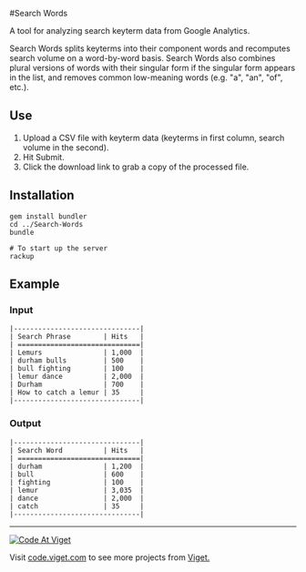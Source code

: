 #Search Words

A tool for analyzing search keyterm data from Google Analytics.

Search Words splits keyterms into their component words and recomputes search volume on a word-by-word basis. Search Words also combines plural versions of words with their singular form if the singular form appears in the list, and removes common low-meaning words (e.g. "a", "an", "of", etc.).

## Use
1. Upload a CSV file with keyterm data (keyterms in first column, search volume in the second).
2. Hit Submit.
3. Click the download link to grab a copy of the processed file.

## Installation
	gem install bundler
	cd ../Search-Words
	bundle
	
	# To start up the server
	rackup
	
## Example
### Input
	|-------------------------------|
	| Search Phrase        | Hits   |
	| ==============================|
	| Lemurs               | 1,000  |
	| durham bulls         | 500    |
	| bull fighting        | 100    |
	| lemur dance          | 2,000  |
	| Durham               | 700    |
	| How to catch a lemur | 35     |
	|-------------------------------|
### Output
	|-------------------------------|
	| Search Word          | Hits   |
	| ==============================|
	| durham               | 1,200  |
	| bull                 | 600    |
	| fighting             | 100    |
	| lemur                | 3,035  |
	| dance                | 2,000  |
	| catch                | 35     |
	|-------------------------------|
	
	
***

<a href="http://code.viget.com">
  <img src="http://code.viget.com/github-banner.png" alt="Code At Viget">
</a>

Visit [code.viget.com](http://code.viget.com) to see more projects from [Viget.](https://viget.com)
